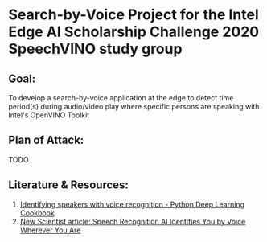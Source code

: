 # Search-by-Voice Project for the Intel Edge AI Scholarship Challenge 2020 SpeechVINO study group

## Goal:
To develop a search-by-voice application at the edge to detect time period(s) during audio/video play where specific persons are speaking with Intel's OpenVINO Toolkit

## Plan of Attack:
TODO

## Literature & Resources:
1. [Identifying speakers with voice recognition - Python Deep Learning Cookbook](https://subscription.packtpub.com/book/big_data_and_business_intelligence/9781787125193/9/ch09lvl1sec61/identifying-speakers-with-voice-recognition)
2. [New Scientist article: Speech Recognition AI Identifies You by Voice Wherever You Are](https://www.newscientist.com/article/mg22830423-100-speech-recognition-ai-identifies-you-by-voice-wherever-you-are/)
